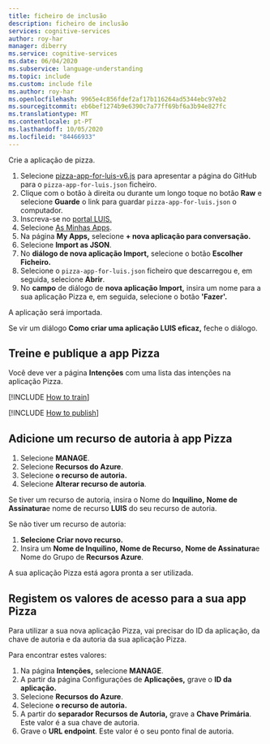 ```yaml
---
title: ficheiro de inclusão
description: ficheiro de inclusão
services: cognitive-services
author: roy-har
manager: diberry
ms.service: cognitive-services
ms.date: 06/04/2020
ms.subservice: language-understanding
ms.topic: include
ms.custom: include file
ms.author: roy-har
ms.openlocfilehash: 9965e4c856fdef2af17b116264ad5344ebc97eb2
ms.sourcegitcommit: eb6bef1274b9e6390c7a77ff69bf6a3b94e827fc
ms.translationtype: MT
ms.contentlocale: pt-PT
ms.lasthandoff: 10/05/2020
ms.locfileid: "84466933"
---
```

Crie a aplicação de pizza.

1. Selecione [pizza-app-for-luis-v6.js](https://github.com/Azure-Samples/cognitive-services-sample-data-files/blob/master/luis/apps/pizza-app-for-luis-v6.json) para apresentar a página do GitHub para o `pizza-app-for-luis.json` ficheiro.
1. Clique com o botão à direita ou durante um longo toque no botão **Raw** e selecione **Guarde** o link para guardar `pizza-app-for-luis.json` o computador.
1. Inscreva-se no [portal LUIS.](https://www.luis.ai)
1. Selecione [As Minhas Apps](https://www.luis.ai/applications).
1. Na página **My Apps,** selecione **+ nova aplicação para conversação.**
1. Selecione **Import as JSON**.
1. No **diálogo de nova aplicação Import,** selecione o botão **Escolher Ficheiro.**
1. Selecione o `pizza-app-for-luis.json` ficheiro que descarregou e, em seguida, selecione **Abrir**.
1. No **campo** de diálogo de **nova aplicação Import,** insira um nome para a sua aplicação Pizza e, em seguida, selecione o botão **'Fazer'.**

A aplicação será importada.

Se vir um diálogo **Como criar uma aplicação LUIS eficaz,** feche o diálogo.

## <a name="train-and-publish-the-pizza-app"></a>Treine e publique a app Pizza

Você deve ver a página **Intenções** com uma lista das intenções na aplicação Pizza.

[!INCLUDE [How to train](howto-train.md)]

[!INCLUDE [How to publish](howto-publish.md)]

## <a name="add-an-authoring-resource-to-the-pizza-app"></a>Adicione um recurso de autoria à app Pizza

1. Selecione **MANAGE**.
1. Selecione **Recursos do Azure**.
1. Selecione **o recurso de autoria.**
1. Selecione **Alterar recurso de autoria**.

Se tiver um recurso de autoria, insira o Nome do **Inquilino,** **Nome de Assinatura**e nome de recurso **LUIS** do seu recurso de autoria.

Se não tiver um recurso de autoria:

1. **Selecione Criar novo recurso.**
1. Insira um **Nome de Inquilino,** **Nome de Recurso,** **Nome de Assinatura**e Nome do Grupo de **Recursos Azure**.

A sua aplicação Pizza está agora pronta a ser utilizada.

## <a name="record-the-access-values-for-your-pizza-app"></a>Registem os valores de acesso para a sua app Pizza

Para utilizar a sua nova aplicação Pizza, vai precisar do ID da aplicação, da chave de autoria e da autoria da sua aplicação Pizza.

Para encontrar estes valores:

1. Na página **Intenções,** selecione **MANAGE**.
1. A partir da página Configurações de **Aplicações,** grave o **ID da aplicação.**
1. Selecione **Recursos do Azure**.
1. Selecione **o recurso de autoria.**
1. A partir do **separador Recursos de Autoria,** grave a **Chave Primária**. Este valor é a sua chave de autoria.
1. Grave o **URL endpoint**. Este valor é o seu ponto final de autoria.
